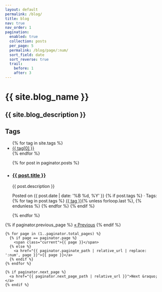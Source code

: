 ```yaml
---
layout: default
permalink: /blog/
title: blog
nav: true
nav_order: 1
pagination:
  enabled: true
  collection: posts
  per_page: 5
  permalink: /blog/page/:num/
  sort_field: date
  sort_reverse: true
  trail:
    before: 1
    after: 3
---
```


<div class="blog-index">
  <div class="header-bar">
    <h1>{{ site.blog_name }}</h1>
    <h2>{{ site.blog_description }}</h2>
  </div>


<div class="tag-category-list">
  <h2>Tags</h2>
  <ul>
    {% for tag in site.tags %}
      <li>
        <a href="/blog/tag/{{ tag[0] | slugify }}/">{{ tag[0] }}</a>
      </li>
    {% endfor %}
  </ul>


  <ul class="post-list">
    {% for post in paginator.posts %}
      <li class="post-item">
        <h3><a href="{{ post.url | relative_url }}">{{ post.title }}</a></h3>
        <p>{{ post.description }}</p>
        <p class="post-meta">
          Posted on {{ post.date | date: '%B %d, %Y' }}
          {% if post.tags %}
            &middot; Tags:
            {% for tag in post.tags %}
              <a href="/blog/tag/{{ tag | slugify }}/">{{ tag }}</a>{% unless forloop.last %}, {% endunless %}
            {% endfor %}
          {% endif %}
        </p>
      </li>
    {% endfor %}
  </ul>

  <div class="pagination">
    {% if paginator.previous_page %}
      <a href="{{ paginator.previous_page_path | relative_url }}">&laquo; Previous</a>
    {% endif %}

    {% for page in (1..paginator.total_pages) %}
      {% if page == paginator.page %}
        <span class="current">{{ page }}</span>
      {% else %}
        <a href="{{ paginator.paginate_path | relative_url | replace: ':num', page }}">{{ page }}</a>
      {% endif %}
    {% endfor %}

    {% if paginator.next_page %}
      <a href="{{ paginator.next_page_path | relative_url }}">Next &raquo;</a>
    {% endif %}
  </div>
</div>
